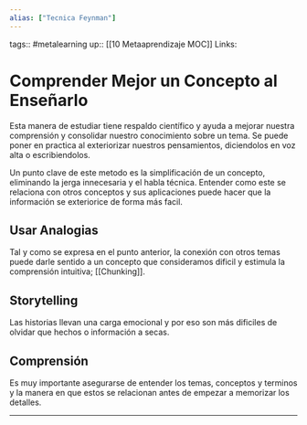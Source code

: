 ```yaml
---
alias: ["Tecnica Feynman"]
---
```


tags:: #metalearning
up:: [[10 Metaaprendizaje MOC]]
Links: 
# Comprender Mejor un Concepto al Enseñarlo
Esta manera de estudiar tiene respaldo científico y ayuda a mejorar nuestra comprensión y consolidar nuestro conocimiento sobre un tema. Se puede poner en practica al exteriorizar nuestros pensamientos, diciendolos en voz alta o escribiendolos.

Un punto clave de este metodo es la simplificación de un concepto, eliminando la jerga innecesaria y el habla técnica. Entender como este se relaciona con otros conceptos y sus aplicaciones puede hacer que la información se exteriorice de forma más facil.

## Usar Analogias
Tal y como se expresa en el punto anterior, la conexión con otros temas puede darle sentido a un concepto que consideramos dificil y estimula la comprensión intuitiva; [[Chunking]].

## Storytelling
Las historias llevan una carga emocional y por eso son más dificiles de olvidar que hechos o información a secas.

## Comprensión
Es muy importante asegurarse de entender los temas, conceptos y terminos y la manera en que estos se relacionan antes de empezar a memorizar los detalles.
___

